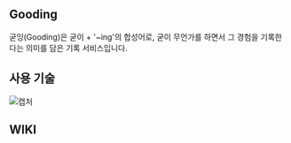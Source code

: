 ## Gooding
굳잉(Gooding)은 굳이 + '~ing'의 합성어로, 굳이 무언가를 하면서 그 경험을 기록한다는 의미를 담은 기록 서비스입니다.

## 사용 기술
![캡처](https://github.com/dnd-side-project/dnd-9th-3-backend/assets/31242766/3b4d9432-0aef-4008-aff4-170cb7ee7923)

## WIKI
